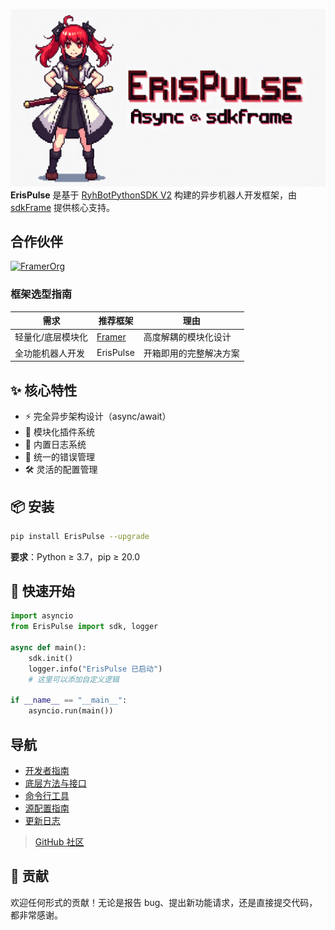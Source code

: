 ![](./.github/assets/erispulse_logo.png)
**ErisPulse** 是基于 [RyhBotPythonSDK V2](https://github.com/runoneall/RyhBotPythonSDK2) 构建的异步机器人开发框架，由 [sdkFrame](https://github.com/runoneall/sdkFrame) 提供核心支持。

## 合作伙伴
[![FramerOrg](https://img.shields.io/badge/合作伙伴-FramerOrg-blue?style=flat-square)](https://github.com/FramerOrg)

### 框架选型指南
| 需求          | 推荐框架       | 理由                          |
|-------------------|----------------|-----------------------------|
| 轻量化/底层模块化 | [Framer](https://github.com/FramerOrg/Framer) | 高度解耦的模块化设计          |
| 全功能机器人开发  | ErisPulse      | 开箱即用的完整解决方案        |


## ✨ 核心特性
- ⚡ 完全异步架构设计（async/await）
- 🧩 模块化插件系统
- 📜 内置日志系统
- 🛑 统一的错误管理
- 🛠️ 灵活的配置管理

## 📦 安装

```bash
pip install ErisPulse --upgrade
```

**要求**：Python ≥ 3.7，pip ≥ 20.0

## 🚀 快速开始

```python
import asyncio
from ErisPulse import sdk, logger

async def main():
    sdk.init()
    logger.info("ErisPulse 已启动")
    # 这里可以添加自定义逻辑

if __name__ == "__main__":
    asyncio.run(main())
```

## 导航
- [开发者指南](docs/DEVELOPMENT.md)
- [底层方法与接口](docs/REFERENCE.md)
- [命令行工具](docs/CLI.md)
- [源配置指南](docs/ORIGIN.md)
- [更新日志](docs/CHANGELOG.md)
> [GitHub 社区](https://github.com/ErisPulse/ErisPulse/discussions)

## 🤝 贡献

欢迎任何形式的贡献！无论是报告 bug、提出新功能请求，还是直接提交代码，都非常感谢。
